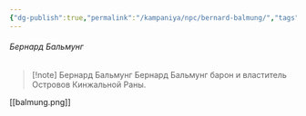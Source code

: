 ```yaml
---
{"dg-publish":true,"permalink":"/kampaniya/npc/bernard-balmung/","tags":["race/human","affinity/unkown","job/noble"],"created":"2025-01-08T06:30:47.536+03:00","updated":"2025-01-08T08:25:15.905+03:00"}
---
```


###### Бернард Бальмунг


> [!note] Бернард Бальмунг
> Бернард Бальмунг барон и властитель Островов Кинжальной Раны.

[[balmung.png]]
